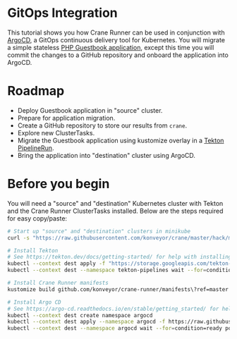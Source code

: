 GitOps Integration
==================

This tutorial shows you how Crane Runner can be used in conjunction with
[ArgoCD](https://argo-cd.readthedocs.io/en/stable/), a GitOps continuous
delivery tool for Kubernetes. You will migrate a simple stateless 
[PHP Guestbook application](https://kubernetes.io/docs/tutorials/stateless-application/guestbook/),
except this time you will commit the changes to a GitHub repository and onboard
the application into ArgoCD.

# Roadmap

* Deploy Guestbook application in "source" cluster.
* Prepare for application migration.
* Create a GitHub repository to store our results from `crane`.
* Explore new ClusterTasks.
* Migrate the Guestbook application using kustomize overlay in a 
    [Tekton PipelineRun](https://tekton.dev/docs/pipelines/pipelineruns/).
* Bring the application into "destination" cluster using ArgoCD.

# Before you begin

You will need a "source" and "destination" Kubernetes cluster with Tekton and
the Crane Runner ClusterTasks installed. Below are the steps required for easy
copy/paste:

```bash
# Start up "source" and "destination" clusters in minikube
curl -s "https://raw.githubusercontent.com/konveyor/crane/master/hack/minikube-clusters-start.sh" | bash

# Install Tekton
# See https://tekton.dev/docs/getting-started/ for help with installing Tekton
kubectl --context dest apply -f "https://storage.googleapis.com/tekton-releases/pipeline/latest/release.yaml"
kubectl --context dest --namespace tekton-pipelines wait --for=condition=ready pod --selector=app.kubernetes.io/component=controller --timeout=180s

# Install Crane Runner manifests
kustomize build github.com/konveyor/crane-runner/manifests\?ref=master | kubectl --context dest apply -f -

# Install Argo CD
# See https://argo-cd.readthedocs.io/en/stable/getting_started/ for help installing Argo CD
kubectl --context dest create namespace argocd
kubectl --context dest apply --namespace argocd -f https://raw.githubusercontent.com/argoproj/argo-cd/stable/manifests/install.yaml
kubectl --context dest --namespace argocd wait --for=condition=ready pod --selector=app.kubernetes.io/name=argocd-server --timeout=180s
```

